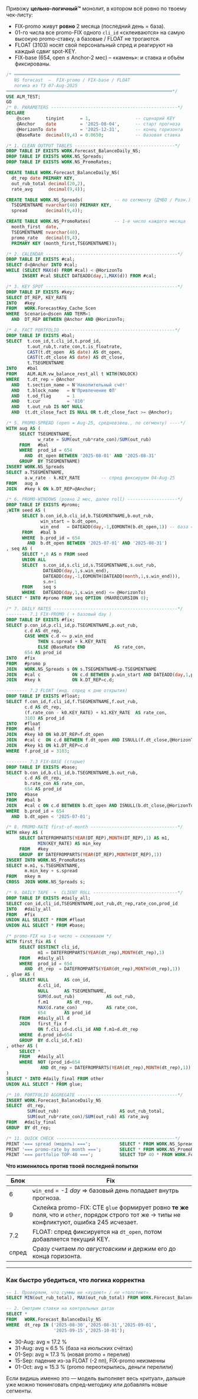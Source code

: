 Привожу **цельно-логичный™** монолит, в котором всё ровно по твоему чек-листу:

* FIX-promo живут **ровно** 2 месяца (последний день = база).
* 01-го числа все promo-FIX одного `cli_id` «склеиваются» на самую высокую promo-ставку, а базовые / FLOAT не трогаются.
* FLOAT (3103) носят свой персональный спред и реагируют на каждый сдвиг spot-KEY.
* FIX-base (654, open ≤ Anchor-2 мес) – «камень»: и ставка и объём фиксированы.

```sql
/* ═══════════════════════════════════════════════════════════════
   NS forecast  —  FIX-promo / FIX-base / FLOAT
   логика из ТЗ 07-Aug-2025
═══════════════════════════════════════════════════════════════*/
USE ALM_TEST;
GO
/* 0. PARAMETERS ------------------------------------------------*/
DECLARE
    @scen      tinyint      = 1,                 -- сценарий KEY
    @Anchor    date         = '2025-08-04',      -- старт прогноза
    @HorizonTo date         = '2025-12-31',      -- конец горизонта
    @BaseRate  decimal(9,4) = 0.0650;            -- базовая ставка

/* 1. CLEAN OUTPUT TABLES --------------------------------------*/
DROP TABLE IF EXISTS WORK.Forecast_BalanceDaily_NS;
DROP TABLE IF EXISTS WORK.NS_Spreads;
DROP TABLE IF EXISTS WORK.NS_PromoRates;

CREATE TABLE WORK.Forecast_BalanceDaily_NS(
  dt_rep date PRIMARY KEY,
  out_rub_total decimal(20,2),
  rate_avg      decimal(9,4));

CREATE TABLE WORK.NS_Spreads(            -- по сегменту (ДЧБО / Розн.)
  TSEGMENTNAME nvarchar(40) PRIMARY KEY,
  spread       decimal(9,4));

CREATE TABLE WORK.NS_PromoRates(         -- 1-е число каждого месяца
  month_first  date,
  TSEGMENTNAME nvarchar(40),
  promo_rate   decimal(9,4),
  PRIMARY KEY (month_first,TSEGMENTNAME));

/* 2. CALENDAR --------------------------------------------------*/
DROP TABLE IF EXISTS #cal;
SELECT d=@Anchor INTO #cal;
WHILE (SELECT MAX(d) FROM #cal) < @HorizonTo
      INSERT #cal SELECT DATEADD(day,1,MAX(d)) FROM #cal;

/* 3. KEY SPOT --------------------------------------------------*/
DROP TABLE IF EXISTS #key;
SELECT DT_REP, KEY_RATE
INTO   #key
FROM   WORK.ForecastKey_Cache_Scen
WHERE  Scenario=@scen AND TERM=1
  AND  DT_REP BETWEEN @Anchor AND @HorizonTo;

/* 4. FACT PORTFOLIO -------------------------------------------*/
DROP TABLE IF EXISTS #bal;
SELECT  t.con_id,t.cli_id,t.prod_id,
        t.out_rub,t.rate_con,t.is_floatrate,
        CAST(t.dt_open  AS date) AS dt_open,
        CAST(t.dt_close AS date) AS dt_close,
        t.TSEGMENTNAME
INTO    #bal
FROM    ALM.ALM.vw_balance_rest_all t WITH(NOLOCK)
WHERE   t.dt_rep = @Anchor
  AND   t.section_name = N'Накопительный счёт'
  AND   t.block_name   = N'Привлечение ФЛ'
  AND   t.od_flag      = 1
  AND   t.cur          = '810'
  AND   t.out_rub IS NOT NULL
  AND  (t.dt_close_fact IS NULL OR t.dt_close_fact >= @Anchor);

/* 5. PROMO-SPREAD (open = Aug-25, средневзвеш., по сегменту) ----*/
WITH aug AS (
     SELECT TSEGMENTNAME,
            w_rate = SUM(out_rub*rate_con)/SUM(out_rub)
     FROM   #bal
     WHERE  prod_id = 654
       AND  dt_open BETWEEN '2025-08-01' AND '2025-08-31'
     GROUP  BY TSEGMENTNAME)
INSERT WORK.NS_Spreads
SELECT a.TSEGMENTNAME,
       a.w_rate - k.KEY_RATE        -- спред фиксируем 04-Aug-25
FROM   aug a
JOIN   #key k ON k.DT_REP=@Anchor;

/* 6. PROMO-WINDOWS (ровно 2 мес, далее roll) -------------------*/
DROP TABLE IF EXISTS #promo;
;WITH seed AS (
      SELECT b.con_id,b.cli_id,b.TSEGMENTNAME,b.out_rub,
             win_start = b.dt_open,
             win_end   = DATEADD(day,-1,EOMONTH(b.dt_open,1)) -- база = +2м-1д
      FROM   #bal b
      WHERE  b.prod_id = 654
        AND  b.dt_open BETWEEN '2025-07-01' AND '2025-08-31')
, seq AS (
      SELECT *,0 AS n FROM seed
      UNION ALL
      SELECT  s.con_id,s.cli_id,s.TSEGMENTNAME,s.out_rub,
              DATEADD(day,1,s.win_end),
              DATEADD(day,-1,EOMONTH(DATEADD(month,1,s.win_end))),
              s.n+1
      FROM    seq s
      WHERE   DATEADD(day,1,s.win_end) <= @HorizonTo)
SELECT * INTO #promo FROM seq OPTION (MAXRECURSION 0);

/* 7. DAILY RATES -----------------------------------------------*/
-------- 7.1 FIX-PROMO ( + базовый day )
DROP TABLE IF EXISTS #fix;
SELECT p.con_id,p.cli_id,p.TSEGMENTNAME,p.out_rub,
       c.d AS dt_rep,
       CASE WHEN c.d <= p.win_end
            THEN s.spread + k.KEY_RATE
            ELSE @BaseRate END           AS rate_con,
       654 AS prod_id
INTO   #fix
FROM   #promo p
JOIN   WORK.NS_Spreads s ON s.TSEGMENTNAME=p.TSEGMENTNAME
JOIN   #cal c            ON c.d BETWEEN p.win_start AND DATEADD(day,1,p.win_end)
JOIN   #key k            ON k.DT_REP=c.d;

-------- 7.2 FLOAT (инд. спред к дню открытия)
DROP TABLE IF EXISTS #float;
SELECT f.con_id,f.cli_id,f.TSEGMENTNAME,f.out_rub,
       c.d AS dt_rep,
       (f.rate_con - k0.KEY_RATE) + k1.KEY_RATE  AS rate_con,
       3103 AS prod_id
INTO   #float
FROM   #bal f
JOIN   #key k0 ON k0.DT_REP=f.dt_open
JOIN   #cal c  ON c.d BETWEEN f.dt_open AND ISNULL(f.dt_close,@HorizonTo)
JOIN   #key k1 ON k1.DT_REP=c.d
WHERE  f.prod_id = 3103;

-------- 7.3 FIX-BASE (старые)
DROP TABLE IF EXISTS #base;
SELECT b.con_id,b.cli_id,b.TSEGMENTNAME,b.out_rub,
       c.d AS dt_rep,
       b.rate_con AS rate_con,
       654 AS prod_id
INTO   #base
FROM   #bal b
JOIN   #cal c ON c.d BETWEEN b.dt_open AND ISNULL(b.dt_close,@HorizonTo)
WHERE  b.prod_id = 654
  AND  b.dt_open < '2025-07-01';

/* 8. PROMO-RATE first-of-month ---------------------------------*/
WITH mkey AS (
     SELECT DATEFROMPARTS(YEAR(DT_REP),MONTH(DT_REP),1) AS m1,
            MIN(KEY_RATE) AS min_key
     FROM   #key
     GROUP  BY DATEFROMPARTS(YEAR(DT_REP),MONTH(DT_REP),1))
INSERT INTO WORK.NS_PromoRates
SELECT m.m1, s.TSEGMENTNAME,
       m.min_key + s.spread
FROM   mkey m
CROSS  JOIN WORK.NS_Spreads s;

/* 9. DAILY TAPE  +  CLIENT ROLL --------------------------------*/
DROP TABLE IF EXISTS #daily_all;
SELECT con_id,cli_id,TSEGMENTNAME,out_rub,dt_rep,rate_con,prod_id
INTO   #daily_all
FROM   #fix
UNION ALL SELECT * FROM #float
UNION ALL SELECT * FROM #base;

/* promo-FIX на 1-е число → склеиваем */
WITH first_fix AS (
     SELECT DISTINCT cli_id,
            m1 = DATEFROMPARTS(YEAR(dt_rep),MONTH(dt_rep),1)
     FROM   #daily_all
     WHERE  prod_id = 654
       AND  dt_rep  = DATEFROMPARTS(YEAR(dt_rep),MONTH(dt_rep),1))
, glue AS (
     SELECT NULL      AS con_id,
            d.cli_id,
            NULL      AS TSEGMENTNAME,
            SUM(d.out_rub)            AS out_rub,
            f.m1       AS dt_rep,
            MAX(d.rate_con)           AS rate_con,
            654       AS prod_id
     FROM   #daily_all d
     JOIN   first_fix f
            ON f.cli_id=d.cli_id AND f.m1=d.dt_rep
     WHERE  d.prod_id=654
     GROUP  BY d.cli_id,f.m1)
, other AS (
     SELECT *
     FROM   #daily_all
     WHERE  NOT (prod_id=654
             AND dt_rep = DATEFROMPARTS(YEAR(dt_rep),MONTH(dt_rep),1))
)
SELECT * INTO #daily_final FROM other
UNION ALL SELECT * FROM glue;

/* 10. PORTFOLIO AGGREGATE --------------------------------------*/
INSERT WORK.Forecast_BalanceDaily_NS
SELECT  dt_rep,
        SUM(out_rub)                       AS out_rub_total,
        SUM(out_rub*rate_con)/SUM(out_rub) AS rate_avg
FROM   #daily_final
GROUP  BY dt_rep;

/* 11. QUICK CHECK ---------------------------------------------*/
PRINT '=== spread (модель) ===';           SELECT * FROM WORK.NS_Spreads;
PRINT '=== promo-rate by month ===';       SELECT * FROM WORK.NS_PromoRates;
PRINT '=== portfolio TOP-40 ===';          SELECT TOP 40 * FROM WORK.Forecast_BalanceDaily_NS ORDER BY dt_rep;
```

**Что изменилось против твоей последней попытки**

| Блок  | Fix                                                                                                                                            |
| ----- | ---------------------------------------------------------------------------------------------------------------------------------------------- |
| 6     | `win_end` = *-1 day* ⇒ базовый день попадает внутрь прогноза.                                                                                  |
| 9     | Склейка promo-FIX: CTE `glue` формирует ровно **те же** поля, что и `other`, порядок строго тот же → типы не конфликтуют, ошибка 245 исчезает. |
| 7.2   | FLOAT: спред фиксируется на `dt_open`, потом добавляется текущий KEY.                                                                          |
| спред | Сразу считаем *по августовским* и держим его до конца горизонта.                                                                               |

---

### Как быстро убедиться, что логика корректна

```sql
-- 1. Проверяем, что суммы не «худеют» / не «толстеют»
SELECT MIN(out_rub_total), MAX(out_rub_total) FROM WORK.Forecast_BalanceDaily_NS;

-- 2. Смотрим ставки на контрольных датах
SELECT * 
FROM   WORK.Forecast_BalanceDaily_NS
WHERE  dt_rep IN ('2025-08-30','2025-08-31','2025-09-01',
                  '2025-09-15','2025-10-01');
```

* 30-Aug: avg ≈ 17.2 %
* 31-Aug: avg ≈ 6.5 % (база на июльских счётах)
* 01-Sep: avg ≈ 17.3 % (новая promo + перелив)
* 15-Sep: падение из-за FLOAT (-2 пп), FIX-promo неизменны
* 01-Oct: avg ≈ 15.3 % (promo переоткрылись, деньги перелили)

Если видишь именно это ― модель выполняет весь «ритуал»,
дальше уже можно тюнинговать спред-методику или добавлять новые сегменты.
